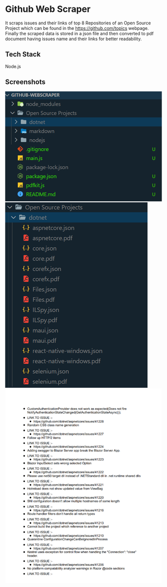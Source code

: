 
# Github Web Scraper

It scraps issues and their links of top 8 Repositories of an Open Source Project 
which can be found in the https://github.com/topics webpage.
Finally the scraped data is stored in a json file and then converted
to pdf document
 having issues name and their links for better readability.


## Tech Stack
Node.js

## Screenshots


![App Screenshot](./1.png)
![App Screenshot](./2.png)
![App Screenshot](./3.png)

